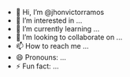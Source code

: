 - 👋 Hi, I’m @jhonvictorramos
- 👀 I’m interested in ...
- 🌱 I’m currently learning ...
- 💞️ I’m looking to collaborate on ...
- 📫 How to reach me ...
- 😄 Pronouns: ...
- ⚡ Fun fact: ...

<!---
jhonvictorramos/jhonvictorramos is a ✨ special ✨ repository because its `README.md` (this file) appears on your GitHub profile.
You can click the Preview link to take a look at your changes.
--->
